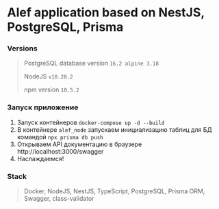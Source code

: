 # Alef application based on NestJS, PostgreSQL, Prisma

### Versions
> PostgreSQL database version `16.2 alpine 3.18`
> 
> NodeJS `v18.20.2`
> 
> npm version `10.5.2`


### Запуск приложение
1. Запуск контейнеров `docker-compose up -d --build`
2. В контейнере `alef_node` запускаем инициализацию таблиц для БД командой `npx prisma db push`
3. Открываем API документацию в браузере http://localhost:3000/swagger
4. Наслаждаемся!

### Stack
> Docker, NodeJS, NestJS, TypeScript, PostgreSQL, Prisma ORM, Swagger, class-validator 